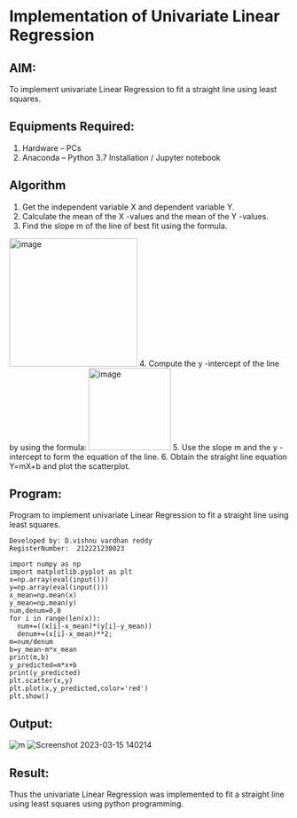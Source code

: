 # Implementation of Univariate Linear Regression
## AIM:

To implement univariate Linear Regression to fit a straight line using least squares.

## Equipments Required:

1. Hardware – PCs
2. Anaconda – Python 3.7 Installation / Jupyter notebook

## Algorithm

1. Get the independent variable X and dependent variable Y.
2. Calculate the mean of the X -values and the mean of the Y -values.
3. Find the slope m of the line of best fit using the formula. 
<img width="231" alt="image" src="https://user-images.githubusercontent.com/93026020/192078527-b3b5ee3e-992f-46c4-865b-3b7ce4ac54ad.png">
4. Compute the y -intercept of the line by using the formula:
<img width="148" alt="image" src="https://user-images.githubusercontent.com/93026020/192078545-79d70b90-7e9d-4b85-9f8b-9d7548a4c5a4.png">
5. Use the slope m and the y -intercept to form the equation of the line.
6. Obtain the straight line equation Y=mX+b and plot the scatterplot.

## Program:

Program to implement univariate Linear Regression to fit a straight line using least squares.
```
Developed by: D.vishnu vardhan reddy
RegisterNumber:  212221230023
```
```
import numpy as np
import matplotlib.pyplot as plt
x=np.array(eval(input()))
y=np.array(eval(input()))
x_mean=np.mean(x)
y_mean=np.mean(y)
num,denum=0,0
for i in range(len(x)):
  num+=((x[i]-x_mean)*(y[i]-y_mean))
  denum+=(x[i]-x_mean)**2;
m=num/denum
b=y_mean-m*x_mean
print(m,b)
y_predicted=m*x+b
print(y_predicted)
plt.scatter(x,y)
plt.plot(x,y_predicted,color='red')
plt.show()

```

## Output:

![m](https://user-images.githubusercontent.com/94175324/225346330-8eeb79af-a550-44f4-8e8d-0b7c4523c217.jpg)
![Screenshot 2023-03-15 140214](https://user-images.githubusercontent.com/94175324/225346417-9ce8bbc0-c07e-4590-b85f-21287580ec68.jpg)



## Result:
Thus the univariate Linear Regression was implemented to fit a straight line using least squares using python programming.
